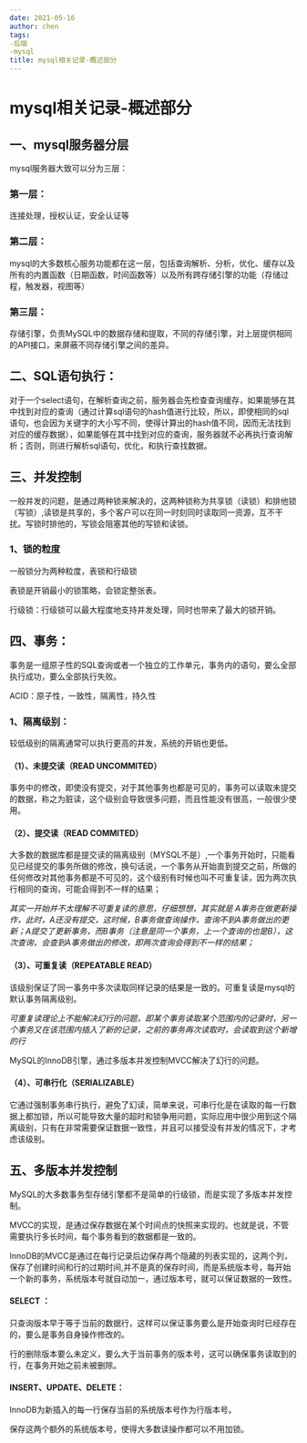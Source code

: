 ```yaml
---
date: 2021-05-16
author: chen
tags:
-后端
-mysql
title: mysql相关记录-概述部分
---
```


# mysql相关记录-概述部分

## 一、mysql服务器分层

mysql服务器大致可以分为三层：

### 第一层：

连接处理，授权认证，安全认证等

### 第二层：

mysql的大多数核心服务功能都在这一层，包括查询解析、分析，优化、缓存以及所有的内置函数（日期函数，时间函数等）以及所有跨存储引擎的功能（存储过程，触发器，视图等）

### 第三层：

存储引擎，负责MySQL中的数据存储和提取，不同的存储引擎，对上层提供相同的API接口，来屏蔽不同存储引擎之间的差异。

## 二、SQL语句执行：

对于一个select语句，在解析查询之前，服务器会先检查查询缓存，如果能够在其中找到对应的查询（通过计算sql语句的hash值进行比较，所以，即使相同的sql语句，也会因为关键字的大小写不同，使得计算出的hash值不同，因而无法找到对应的缓存数据），如果能够在其中找到对应的查询，服务器就不必再执行查询解析；否则，则进行解析sql语句，优化，和执行查找数据。

## 三、并发控制

一般并发的问题，是通过两种锁来解决的，这两种锁称为共享锁（读锁）和排他锁（写锁）,读锁是共享的，多个客户可以在同一时刻同时读取同一资源，互不干扰。写锁时排他的，写锁会阻塞其他的写锁和读锁。

### 1、锁的粒度

一般锁分为两种粒度，表锁和行级锁

表锁是开销最小的锁策略，会锁定整张表。

行级锁：行级锁可以最大程度地支持并发处理，同时也带来了最大的锁开销。

## 四、事务：

事务是一组原子性的SQL查询或者一个独立的工作单元，事务内的语句，要么全部执行成功，要么全部执行失败。

ACID：原子性，一致性，隔离性，持久性

### 1、隔离级别：

较低级别的隔离通常可以执行更高的并发，系统的开销也更低。

#### （1）、未提交读（READ UNCOMMITED）

事务中的修改，即使没有提交，对于其他事务也都是可见的，事务可以读取未提交的数据，称之为脏读，这个级别会导致很多问题，而且性能没有很高，一般很少使用。

#### （2）、提交读（READ COMMITED）

大多数的数据库都是提交读的隔离级别（MYSQL不是）,一个事务开始时，只能看见已经提交的事务所做的修改，换句话说，一个事务从开始直到提交之前，所做的任何修改对其他事务都是不可见的，这个级别有时候也叫不可重复读，因为两次执行相同的查询，可能会得到不一样的结果；

*其实一开始并不太理解不可重复读的意思，仔细想想，其实就是 A事务在做更新操作，此时，A还没有提交，这时候，B事务做查询操作，查询不到A事务做出的更新；A提交了更新事务，而B事务（注意是同一个事务，上一个查询的也是B），这次查询，会查到A事务做出的修改，即两次查询会得到不一样的结果；*

#### （3）、可重复读（REPEATABLE READ）

该级别保证了同一事务中多次读取同样记录的结果是一致的。可重复读是mysql的默认事务隔离级别。

*可重复读理论上不能解决幻行的问题，即某个事务读取某个范围内的记录时，另一个事务又在该范围内插入了新的记录，之前的事务再次读取时，会读取到这个新增的行*

MySQL的InnoDB引擎，通过多版本并发控制MVCC解决了幻行的问题。

#### （4）、可串行化（SERIALIZABLE）

它通过强制事务串行执行，避免了幻读，简单来说，可串行化是在读取的每一行数据上都加锁，所以可能导致大量的超时和锁争用问题，实际应用中很少用到这个隔离级别，只有在非常需要保证数据一致性，并且可以接受没有并发的情况下，才考虑该级别。

## 五、多版本并发控制

MySQL的大多数事务型存储引擎都不是简单的行级锁，而是实现了多版本并发控制。

MVCC的实现，是通过保存数据在某个时间点的快照来实现的。也就是说，不管需要执行多长时间，每个事务看到的数据都是一致的。

InnoDB的MVCC是通过在每行记录后边保存两个隐藏的列表实现的，这两个列，保存了创建时间和行的过期时间,并不是真的保存时间，而是系统版本号，每开始一个新的事务，系统版本号就自动加一，通过版本号，就可以保证数据的一致性。

#### SELECT ：

只查询版本早于等于当前的数据行，这样可以保证事务要么是开始查询时已经存在的，要么是事务自身操作修改的。

行的删除版本要么未定义，要么大于当前事务的版本号，这可以确保事务读取到的行，在事务开始之前未被删除。

#### INSERT、UPDATE、DELETE：

InnoDB为新插入的每一行保存当前的系统版本号作为行版本号。 

保存这两个额外的系统版本号，使得大多数读操作都可以不用加锁。





